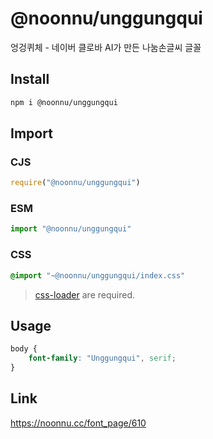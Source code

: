 # @noonnu/unggungqui
엉겅퀴체 - 네이버 클로바 AI가 만든 나눔손글씨 글꼴

## Install
```sh
npm i @noonnu/unggungqui
```
## Import
### CJS
```js
require("@noonnu/unggungqui")
```
### ESM
```js
import "@noonnu/unggungqui"
```
### CSS 
```css
@import "~@noonnu/unggungqui/index.css"
```
> [css-loader](https://github.com/webpack-contrib/css-loader) are required.

## Usage
```css
body {
    font-family: "Unggungqui", serif;
}
```

## Link
https://noonnu.cc/font_page/610